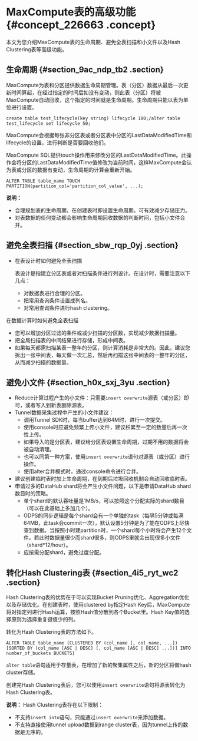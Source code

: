 # MaxCompute表的高级功能 {#concept_226663 .concept}

本文为您介绍MaxCompute表的生命周期、避免全表扫描和小文件以及Hash Clustering表等高级功能。

## 生命周期 {#section_9ac_ndp_tb2 .section}

MaxCompute为表和分区提供数据生命周期管理。表（分区）数据从最后一次更新时间算起，在经过指定的时间后如没有变动，则此表（分区）将被MaxCompute自动回收，这个指定的时间就是生命周期。生命周期只能以表为单位进行设置。

``` {#codeblock_uoj_ofw_tuh}
create table test_lifecycle(key string) lifecycle 100;/alter table test_lifecycle set lifecycle 50;
```

MaxCompute会根据每张非分区表或者分区表中分区的LastDataModifiedTime和lifecycle的设置，进行判断是否要回收他们。

MaxCompute SQL提供touch操作用来修改分区的LastDataModifiedTime。此操作会将分区的LastDataModifiedTime值修改为当前时间，这样MaxCompute会认为表或分区的数据有变动，生命周期的计算会重新开始。

``` {#codeblock_xlm_80g_h8r}
ALTER TABLE table_name TOUCH PARTITION(partition_col='partition_col_value', ...);
```

**说明：** 

-   合理规划表的生命周期，在创建表时即设置生命周期，可有效减少存储压力。
-   对表数据的任何变动都会影响生命周期回收数据的判断时间，包括小文件合并。

## 避免全表扫描 {#section_sbw_rqp_0yj .section}

-   在表设计时如何避免全表扫描

    表设计是指建立分区表或者对扫描条件进行列设计。在设计时，需要注意以下几点：

    -   对数据表进行合理的分区。
    -   把常用查询条件设置成列名。
    -   对常用查询条件进行hash clustering。

在数据计算时如何避免全表扫描

-   您可以增加分区过滤的条件或减少扫描的分区数，实现减少数据扫描量。
-   把全局扫描表的中间结果进行存储，形成中间表。
-   如果每天都需扫描某表一整年的分区，则计算消耗是非常大的。因此，建议您拆出一张中间表，每天做一次汇总，然后再扫描这张中间表的一整年的分区，从而减少扫描的数据量。

## 避免小文件 {#section_h0x_sxj_3yu .section}

-   Reduce计算过程产生的小文件：只需要`insert overwrite`源表（或分区）即可，或者写入到新表删除源表。
-   Tunnel数据采集过程中产生的小文件建议：
    -   调用Tunnel SDK时，每当buffer达到64M时，进行一次提交。
    -   使用console时应避免频繁上传小文件，建议积累至一定的数量后再一次性上传。
    -   如果导入的是分区表，建议给分区表设置生命周期，过期不用的数据将会被自动清理。
    -   也可以同第一种方案，使用`insert overwrite`语句对源表（或分区）进行操作。
    -   使用alter合并模式时，通过console命令进行合并。
-   建议创建临时表时加上生命周期，在到期后垃圾回收机制会自动回收临时表。
-   申请过多的DataHub shard将会产生小文件问题，以下是申请DataHub shard数目时的策略。
    -   单个shard的默认吞吐量是1MB/s，可以按照这个分配实际的shard数目（可以在此基础上多加几个）。
    -   ODPS的同步逻辑是每个shard会有一个单独的task（每隔5分钟或每满64MB，此task会commit一次），默认设置5分钟是为了能在ODPS上尽快查到数据。当按照小时建partition时，一个shard每个小时将会产生12个文件。若此时数据量很少而shard很多，则ODPS里就会出现很多小文件（shard\*12/hour）。
    -   应按需分配shard，避免过度分配。

## 转化Hash Clustering表 {#section_4i5_ryt_wc2 .section}

Hash Clustering表的优势在于可以实现Bucket Pruning优化、Aggregation优化以及存储优化。在创建表时，使用clustered by指定Hash Key后，MaxCompute将对指定列进行Hash运算，按照Hash值分散到各个Bucket里。Hash Key值的选择原则为选择重复键值少的列。

转化为Hash Clustering表的方法如下。

``` {#codeblock_ieh_3q8_buh}
ALTER TABLE table_name [CLUSTERED BY (col_name [, col_name, ...]) [SORTED BY (col_name [ASC | DESC] [, col_name [ASC | DESC] ...])] INTO number_of_buckets BUCKETS]
```

`alter table`语句适用于存量表，在增加了新的聚集属性之后，新的分区将做hash cluster存储。

创建完Hash Clustering表后，您可以使用`insert overwrite`语句将源表转化为Hash Clustering表。

**说明：** Hash Clustering表存在以下限制：

-   不支持`insert into`语句，只能通过`insert overwrite`来添加数据。
-   不支持直接使用tunnel upload数据到range cluster表，因为tunnel上传的数据是无序的。

